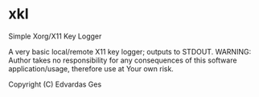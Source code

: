 # xkl
Simple Xorg/X11 Key Logger

A very basic local/remote X11 key logger; outputs to STDOUT.
WARNING: Author takes no responsibility for any consequences of this software application/usage, therefore use at Your own risk.

Copyright (C) Edvardas Ges
